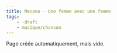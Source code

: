 ```yaml
---
title: Mecano - Une femme avec une femme
tags:
    - -draft
    - musique/chanson
---
```


Page créée automatiquement, mais vide.

